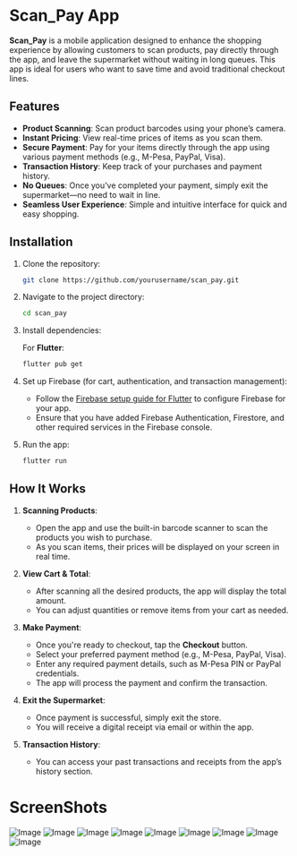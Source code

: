 # Scan_Pay App

**Scan_Pay** is a mobile application designed to enhance the shopping experience by allowing customers to scan products, pay directly through the app, and leave the supermarket without waiting in long queues. This app is ideal for users who want to save time and avoid traditional checkout lines.

## Features

- **Product Scanning**: Scan product barcodes using your phone’s camera.
- **Instant Pricing**: View real-time prices of items as you scan them.
- **Secure Payment**: Pay for your items directly through the app using various payment methods (e.g., M-Pesa, PayPal, Visa).
- **Transaction History**: Keep track of your purchases and payment history.
- **No Queues**: Once you’ve completed your payment, simply exit the supermarket—no need to wait in line.
- **Seamless User Experience**: Simple and intuitive interface for quick and easy shopping.

## Installation

1. Clone the repository:

    ```bash
    git clone https://github.com/yourusername/scan_pay.git
    ```

2. Navigate to the project directory:

    ```bash
    cd scan_pay
    ```

3. Install dependencies:

    For **Flutter**:

    ```bash
    flutter pub get
    ```

4. Set up Firebase (for cart, authentication, and transaction management):
   - Follow the [Firebase setup guide for Flutter](https://firebase.flutter.dev/docs/overview) to configure Firebase for your app.
   - Ensure that you have added Firebase Authentication, Firestore, and other required services in the Firebase console.
   
5. Run the app:

    ```bash
    flutter run
    ```

## How It Works

1. **Scanning Products**: 
   - Open the app and use the built-in barcode scanner to scan the products you wish to purchase.
   - As you scan items, their prices will be displayed on your screen in real time.
   
2. **View Cart & Total**:
   - After scanning all the desired products, the app will display the total amount.
   - You can adjust quantities or remove items from your cart as needed.
   
3. **Make Payment**:
   - Once you're ready to checkout, tap the **Checkout** button.
   - Select your preferred payment method (e.g., M-Pesa, PayPal, Visa).
   - Enter any required payment details, such as M-Pesa PIN or PayPal credentials.
   - The app will process the payment and confirm the transaction.
   
4. **Exit the Supermarket**:
   - Once payment is successful, simply exit the store.
   - You will receive a digital receipt via email or within the app.
   
5. **Transaction History**:
   - You can access your past transactions and receipts from the app’s history section.

# ScreenShots

![Image](https://github.com/user-attachments/assets/b17b9b84-0069-4cef-8221-6d0e7aaee5a1)
![Image](https://github.com/user-attachments/assets/44b33558-e137-42fb-86a7-c35c1ec67db1)
![Image](https://github.com/user-attachments/assets/6a77054a-9c6a-42e0-88c1-8eeb45f8f307)
![Image](https://github.com/user-attachments/assets/e0500b2f-bc26-483b-8701-15f54383ec9c)
![Image](https://github.com/user-attachments/assets/9c4bbaee-7ef4-4747-8d7a-6ffcbc62fbcb)
![Image](https://github.com/user-attachments/assets/c17d41a1-7631-44ec-b369-b41117d2a0f2)
![Image](https://github.com/user-attachments/assets/9e962174-e143-43e1-aea0-f7e2e874109d)
![Image](https://github.com/user-attachments/assets/89ef112e-3829-4538-8fa6-4683987d46c5)
![Image](https://github.com/user-attachments/assets/a21cd6fb-fe6d-4d31-b9a1-1e7e71630238)

